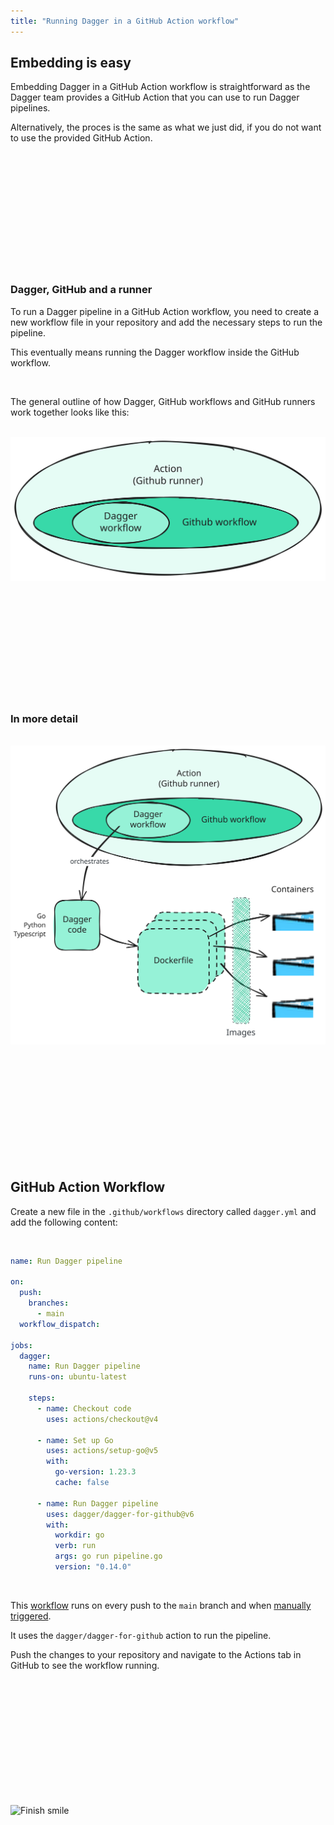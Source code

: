 ```yaml
---
title: "Running Dagger in a GitHub Action workflow"
---
```


<!-- TODO: Workflows and Actions -->

## Embedding is easy

Embedding Dagger in a GitHub Action workflow is straightforward as the Dagger team provides a GitHub Action that you can use to run Dagger pipelines.

Alternatively, the proces is the same as what we just did, if you do not want to use the provided GitHub Action.

</br>
</br>
</br>
</br>
</br>
</br>
</br>
</br>
</br>
</br>
</br>

### Dagger, GitHub and a runner

To run a Dagger pipeline in a GitHub Action workflow, you need to create a new workflow file in your repository and add the necessary steps to run the pipeline.

This eventually means running the Dagger workflow inside the GitHub workflow.

</br>

The general outline of how Dagger, GitHub workflows and GitHub runners work together looks like this:

</br>

<div style="background-color: white;">
<img src="../../images/lessons/dagger/dagger-on-github-logical.svg" />
</div>

</br>
</br>
</br>
</br>
</br>
</br>
</br>
</br>
</br>
</br>
</br>

### In more detail

</br>

<div style="background-color: white;">
<img src="../../images/lessons/dagger/dagger-on-github-logical-2.svg" />
</div>

</br>
</br>
</br>
</br>
</br>
</br>
</br>
</br>
</br>
</br>
</br>

## GitHub Action Workflow

Create a new file in the `.github/workflows` directory called `dagger.yml` and add the following content:

</br>

```yaml
name: Run Dagger pipeline

on:
  push:
    branches:
      - main
  workflow_dispatch:

jobs:
  dagger:
    name: Run Dagger pipeline
    runs-on: ubuntu-latest

    steps:
      - name: Checkout code
        uses: actions/checkout@v4

      - name: Set up Go
        uses: actions/setup-go@v5
        with:
          go-version: 1.23.3
          cache: false

      - name: Run Dagger pipeline
        uses: dagger/dagger-for-github@v6
        with:
          workdir: go
          verb: run
          args: go run pipeline.go
          version: "0.14.0"
```

</br>

This [workflow](https://github.com/lasselundstenjensen/itu-bds-sdse-dagger-and-github/blob/main/.github/workflows/dagger.yaml) runs on every push to the `main` branch and when [manually triggered](https://github.com/lasselundstenjensen/itu-bds-sdse-dagger-and-github/actions).

It uses the `dagger/dagger-for-github` action to run the pipeline.

Push the changes to your repository and navigate to the Actions tab in GitHub to see the workflow running.

</br>
</br>
</br>
</br>
</br>
</br>
</br>
</br>
</br>
</br>
</br>

![Finish smile](https://media1.tenor.com/m/rPOqhxQBOz0AAAAC/all-might-my-hero-academia.gif)

</br>
</br>
